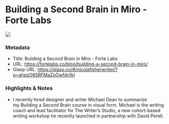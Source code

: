 # Building a Second Brain in Miro - Forte Labs

![](https://fortelabs.co/wp-content/uploads/2021/06/Screen-Shot-2021-06-14-at-2.26.15-PM.png)

### Metadata

- Title: Building a Second Brain in Miro - Forte Labs
- URL: https://fortelabs.co/blog/building-a-second-brain-in-miro/
- Glasp URL: https://glasp.co/#/nicolafisherwriter/?p=ahpzO85RFMaZoOwfdn1k)

### Highlights & Notes

- I recently hired designer and writer Michael Dean to summarize my Building a Second Brain course in visual form. Michael is the writing coach and lead facilitator for The Writer’s Studio, a new cohort-based writing workshop he recently launched in partnership with David Perell.
